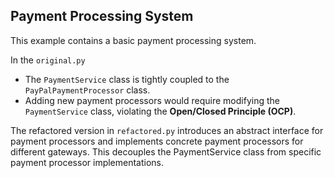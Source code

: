 ## Payment Processing System

This example contains a basic payment processing system.

In the `original.py`
- The `PaymentService` class is tightly coupled to the `PayPalPaymentProcessor` class. 
- Adding new payment processors would require modifying the `PaymentService` class, violating the **Open/Closed Principle (OCP)**. 

The refactored version in `refactored.py` introduces an abstract interface for payment processors and implements concrete payment processors for different gateways. This decouples the PaymentService class from specific payment processor implementations.